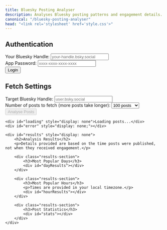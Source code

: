 ```yaml
---
title: Bluesky Posting Analyser
description: Analyses Bluesky posting patterns and engagement details.
canonical: "/bluesky-posting-analyser"
head: "<link rel='stylesheet' href='style.css'>"
---
```


<div>
    <div class="authentication">
        <h2>Authentication</h2>
        <div>
            <label for="authHandle">Your Bluesky Handle:</label>
            <input type="text" id="authHandle" placeholder="your-handle.bsky.social"/>
        </div>
        <div>
            <label for="appPassword">App Password:</label>
            <input type="password" id="appPassword" placeholder="xxxx-xxxx-xxxx-xxxx" />
        </div>
        <button onclick="authenticate()">Login</button>
        <div id="authStatus"></div>
    </div>
    <div class="fetch-settings">
        <h2>Fetch Settings</h2>
        <div>
            <label for="targetHandle">Target Bluesky Handle:</label>
            <input type="text" id="targetHandle" placeholder="user.bsky.social">
        </div>
        <div>
            <label for="postLimit">Number of posts to fetch (more posts take longer):</label>
            <select id="postLimit">
                <option value="25">25 posts</option>
                <option value="50">50 posts</option>
                <option value="100" selected>100 posts</option>
                <option value="200">200 posts</option>
                <option value="500">500 posts</option>
                <option value="1000">1000 posts</option>
            </select>
        </div>
        <div>
            <button onclick="analysePosts()" id="analyseBtn" disabled>Analyse Posts</button>
        </div>
    </div>

    <div id="loading" style="display: none">Loading posts...</div>
    <div id="error" style="display: none;"></div>

    <div id="results" style="display: none">
        <h2>Analysis Results</h2>
        <p>Details provided are based on the time posts were published, not when they received engagement.</p>

        <div class="results-section">
            <h3>Most Popular Days</h3>
            <div id="dayResults"></div>
        </div>

        <div class="results-section">
            <h3>Most Popular Hours</h3>
            <p>Times are provided in your local timezone.</p>
            <div id="hourResults"></div>
        </div>

        <div class="results-section">
            <h3>Post Statistics</h3>
            <div id="stats"></div>
        </div>
    </div>

</div>

<script type="module" src="./script.js"></script>
